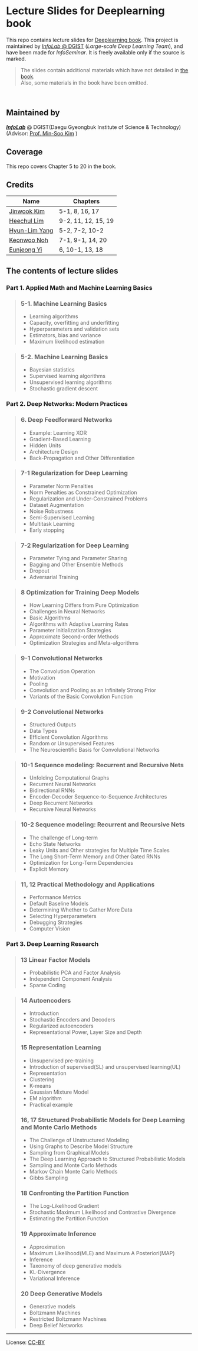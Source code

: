 Lecture Slides for Deeplearning book
===================================
This repo contains lecture slides for [Deeplearning book](http://www.deeplearningbook.org/). This project is maintained by [_InfoLab_ @ DGIST](https://infolab.dgist.ac.kr/) (_Large-scale Deep Learning Team_), and have been made for _InfoSeminar_. It is freely available only if the source is marked.

> The slides contain additional materials which have not detailed in [the book](http://www.deeplearningbook.org/).<br/>
> Also, some materials in the book have been omitted.
<br/>



## Maintained by
**[_InfoLab_](https://infolab.dgist.ac.kr/)** @ DGIST(Daegu Gyeongbuk Institute of Science & Technology)<br/>
(Advisor: [Prof. Min-Soo Kim](https://infolab.dgist.ac.kr/~mskim/) )


## Coverage
This repo covers Chapter 5 to 20 in the book.


## Credits
Name | Chapters
------------ | -------------
[Jinwook Kim](https://infolab.dgist.ac.kr/~bm010515/) | 5-1, 8, 16, 17
[Heechul Lim](https://infolab.dgist.ac.kr/~hclim/) | 9-2, 11, 12, 15, 19
[Hyun-Lim Yang](https://infolab.dgist.ac.kr/~hlyang/) | 5-2, 7-2, 10-2
[Keonwoo Noh](https://infolab.dgist.ac.kr/~kwnoh/) | 7-1, 9-1, 14, 20
[Eunjeong Yi](https://infolab.dgist.ac.kr/~ejyi/) | 6, 10-1, 13, 18

## The contents of lecture slides

### Part 1. Applied Math and Machine Learning Basics
> ### 5-1. Machine Learning Basics
> - Learning algorithms
> - Capacity, overfitting and underfitting
> - Hyperparameters and validation sets
> - Estimators, bias and variance
> - Maximum likelihood estimation

> ### 5-2. Machine Learning Basics
> - Bayesian statistics
> - Supervised learning algorithms
> - Unsupervised learning algorithms
> - Stochastic gradient descent

### Part 2. Deep Networks: Modern Practices
> ### 6. Deep Feedforward Networks
> - Example: Learning XOR
> - Gradient-Based Learning
> - Hidden Units
> - Architecture Design
> - Back-Propagation and Other Differentiation

> ### 7-1 Regularization for Deep Learning
> - Parameter Norm Penalties
> - Norm Penalties as Constrained Optimization
> - Regularization and Under-Constrained Problems
> - Dataset Augmentation
> - Noise Robustness
> - Semi-Supervised Learning
> - Multitask Learning
> - Early stopping

> ### 7-2 Regularization for Deep Learning
> - Parameter Tying and Parameter Sharing
> - Bagging and Other Ensemble Methods
> - Dropout
> - Adversarial Training

> ### 8 Optimization for Training Deep Models
> - How Learning Differs from Pure Optimization
> - Challenges in Neural Networks 
> - Basic Algorithms
> - Algorithms with Adaptive Learning Rates
> - Parameter Initialization Strategies
> - Approximate Second-order Methods
> - Optimization Strategies and Meta-algorithms

> ### 9-1 Convolutional Networks
> - The Convolution Operation
> - Motivation
> - Pooling
> - Convolution and Pooling as an Infinitely Strong Prior
> - Variants of the Basic Convolution Function

> ### 9-2 Convolutional Networks
> - Structured Outputs
> - Data Types
> - Efficient Convolution Algorithms
> - Random or Unsupervised Features
> - The Neuroscientific Basis for Convolutional Networks

> ### 10-1 Sequence modeling: Recurrent and Recursive Nets
> - Unfolding Computational Graphs
> - Recurrent Neural Networks
> - Bidirectional RNNs
> - Encoder-Decoder Sequence-to-Sequence Architectures
> - Deep Recurrent Networks
> - Recursive Neural Networks

> ### 10-2 Sequence modeling: Recurrent and Recursive Nets
> - The challenge of Long-term 
> - Echo State Networks
> - Leaky Units and Other strategies for Multiple Time Scales
> - The Long Short-Term Memory and Other Gated RNNs
> - Optimization for Long-Term Dependencies
> - Explicit Memory

> ### 11, 12 Practical Methodology and Applications
> - Performance Metrics
> - Default Baseline Models
> - Determining Whether to Gather More Data
> - Selecting Hyperparameters
> - Debugging Strategies
> - Computer Vision

### Part 3. Deep Learning Research
> ### 13 Linear Factor Models
> - Probabilistic PCA and Factor Analysis
> - Independent Component Analysis
> - Sparse Coding

> ### 14 Autoencoders
> - Introduction
> - Stochastic Encoders and Decoders
> - Regularized autoencoders
> - Representational Power, Layer Size and Depth
> 
> ### 15 Representation Learning
> - Unsupervised pre-training
> - Introduction of supervised(SL) and unsupervised learning(UL)
> - Representation
> - Clustering
> - K-means
> - Gaussian Mixture Model
> - EM algorithm
> - Practical example
> 
> ### 16, 17 Structured Probabilistic Models for Deep Learning and Monte Carlo Methods
> - The Challenge of Unstructured Modeling
> - Using Graphs to Describe Model Structure
> - Sampling from Graphical Models
> - The Deep Learning Approach to Structured Probabilistic Models
> - Sampling and Monte Carlo Methods
> - Markov Chain Monte Carlo Methods
> - Gibbs Sampling
> 
> ### 18 Confronting the Partition Function
> - The Log-Likelihood Gradient
> - Stochastic Maximum Likelihood and Contrastive Divergence
> - Estimating the Partition Function
> 
> ### 19 Approximate Inference
> - Approximation
> - Maximum Likelihood(MLE) and Maximum A Posteriori(MAP)
> - Inference
> - Taxonomy of deep generative models
> - KL-Divergence
> - Variational Inference
> 
> ### 20 Deep Generative Models
> - Generative models
> - Boltzmann Machines
> - Restricted Boltzmann Machines
> - Deep Belief Networks


***
License: [CC-BY](https://creativecommons.org/licenses/by/3.0/)
